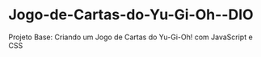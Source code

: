 # Jogo-de-Cartas-do-Yu-Gi-Oh--DIO
Projeto Base: Criando um Jogo de Cartas do Yu-Gi-Oh! com JavaScript e CSS
